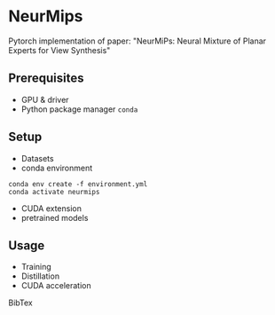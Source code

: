 # NeurMips
Pytorch implementation of paper: "NeurMiPs: Neural Mixture of Planar Experts for View Synthesis"

## Prerequisites
- GPU & driver
- Python package manager `conda`
## Setup
- Datasets
- conda environment
```
conda env create -f environment.yml
conda activate neurmips
```
- CUDA extension
- pretrained models
## Usage 
- Training 
- Distillation
- CUDA acceleration

BibTex